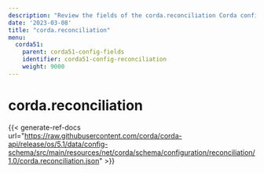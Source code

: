```yaml
---
description: "Review the fields of the corda.reconciliation Corda configuration section."
date: '2023-03-08'
title: "corda.reconciliation"
menu:
  corda51:
    parent: corda51-config-fields
    identifier: corda51-config-reconciliation
    weight: 9000
---
```

# corda.reconciliation

{{< generate-ref-docs url="https://raw.githubusercontent.com/corda/corda-api/release/os/5.1/data/config-schema/src/main/resources/net/corda/schema/configuration/reconciliation/1.0/corda.reconciliation.json" >}}

